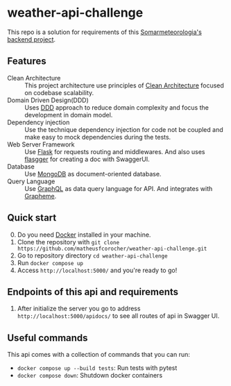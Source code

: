 # weather-api-challenge

This repo is a solution for requirements of this <a href="https://github.com/somarmeteorologia/challenge/blob/master/backend/README.md">Somarmeteorologia's backend project</a>.

## Features

<dl>
  <dt>Clean Architecture</dt>
  <dd>
    This project architecture use principles of <a href="https://8thlight.com/blog/uncle-bob/2012/08/13/the-clean-architecture.html">Clean Architecture</a> focused on codebase scalability.
  </dd>

<dt>Domain Driven Design(DDD)</dt>
  <dd>
    Uses <a href="https://martinfowler.com/bliki/DomainDrivenDesign.html">DDD</a> approach to reduce domain complexity and focus the development in domain model.
  </dd>

<dt>Dependency injection</dt>
  <dd>
    Use the technique dependency injection for code not be coupled and make easy to mock dependencies during the tests.
  </dd>

<dt>Web Server Framework</dt>
  <dd>
    Use <a href="https://flask.palletsprojects.com/en/2.3.x/">Flask</a> for requests routing and middlewares. And also uses <a href="https://github.com/flasgger/flasgger">flasgger</a> for creating a doc with SwaggerUI. 
  </dd>

<dt>Database</dt>
  <dd>
    Use <a href="https://www.mongodb.com/docs/manual/">MongoDB</a> as document-oriented database. 
  </dd>

<dt>Query Language</dt>
  <dd>
    Use <a href="https://graphql.org/">GraphQL</a> as data query language for API. And integrates with <a href="https://graphene-python.org/">Grapheme</a>.  
  </dd>

## Quick start

0. Do you need  <a href="https://docs.docker.com/get-docker"/>Docker</a> installed in your machine.
1. Clone the repository with `git clone https://github.com/matheusfcorocher/weather-api-challenge.git`
2. Go to repository directory `cd weather-api-challenge`
3. Run `docker compose up`
4. Access `http://localhost:5000/` and you're ready to go!

## Endpoints of this api and requirements

1. After initialize the server you go to address `http://localhost:5000/apidocs/` to see all routes of api in Swagger UI.

## Useful commands

This api comes with a collection of commands that you can run:

- `docker compose up --build tests`: Run tests with pytest
- `docker compose down`: Shutdown docker containers
